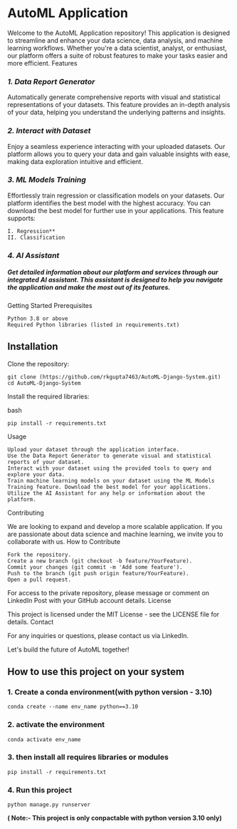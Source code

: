 # AutoML Application

Welcome to the AutoML Application repository! This application is designed to streamline and enhance your data science, data analysis, and machine learning workflows. Whether you're a data scientist, analyst, or enthusiast, our platform offers a suite of robust features to make your tasks easier and more efficient.
Features

### *1. Data Report Generator*

Automatically generate comprehensive reports with visual and statistical representations of your datasets. This feature provides an in-depth analysis of your data, helping you understand the underlying patterns and insights.

### *2. Interact with Dataset*

Enjoy a seamless experience interacting with your uploaded datasets. Our platform allows you to query your data and gain valuable insights with ease, making data exploration intuitive and efficient.

### *3. ML Models Training*

Effortlessly train regression or classification models on your datasets. Our platform identifies the best model with the highest accuracy. You can download the best model for further use in your applications. This feature supports:

    I. Regression**
    II. Classification

### *4. AI Assistant*

##### Get detailed information about our platform and services through our integrated AI assistant. This assistant is designed to help you navigate the application and make the most out of its features.
Getting Started
Prerequisites

    Python 3.8 or above
    Required Python libraries (listed in requirements.txt)

## Installation

Clone the repository:

    git clone (https://github.com/rkgupta7463/AutoML-Django-System.git)
    cd AutoML-Django-System

Install the required libraries:

bash

    pip install -r requirements.txt

Usage

    Upload your dataset through the application interface.
    Use the Data Report Generator to generate visual and statistical reports of your dataset.
    Interact with your dataset using the provided tools to query and explore your data.
    Train machine learning models on your dataset using the ML Models Training feature. Download the best model for your applications.
    Utilize the AI Assistant for any help or information about the platform.

Contributing

We are looking to expand and develop a more scalable application. If you are passionate about data science and machine learning, we invite you to collaborate with us.
How to Contribute

    Fork the repository.
    Create a new branch (git checkout -b feature/YourFeature).
    Commit your changes (git commit -m 'Add some feature').
    Push to the branch (git push origin feature/YourFeature).
    Open a pull request.

For access to the private repository, please message or comment on LinkedIn Post with your GitHub account details.
License

This project is licensed under the MIT License - see the LICENSE file for details.
Contact

For any inquiries or questions, please contact us via LinkedIn.

Let's build the future of AutoML together!



## How to use this project on your system

### 1. Create a conda environment(with python version - 3.10)

    conda create --name env_name python==3.10
    
### 2. activate the environment 

    conda activate env_name

### 3. then install all requires libraries or modules

    pip install -r requirements.txt

### 4. Run this project 

    python manage.py runserver


**( Note:- This project is only conpactable with python version 3.10 only)**
